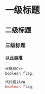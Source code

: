 # 一级标题
## 二级标题
### 三级标题
#### 以此类推

```C++
代码框C++
boolean flag;
```

```JavA
代码框JAVA
boolean flag;
```
